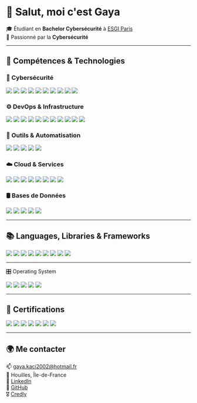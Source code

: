 # 👋 Salut, moi c'est Gaya

🎓 Étudiant en **Bachelor Cybersécurité** à [ESGI Paris](https://www.esgi.fr)  
🔐 Passionné par la **Cybersécurité**

---

## 🧠 Compétences & Technologies

### 🔐 Cybersécurité
<div align="left"> <img src="https://img.shields.io/badge/Nmap-4B7DAA?style=for-the-badge&logo=nmap&logoColor=white" /> <img src="https://img.shields.io/badge/Wireshark-1679A7?style=for-the-badge&logo=wireshark&logoColor=white" /> <img src="https://img.shields.io/badge/Burp%20Suite-FF9800?style=for-the-badge&logo=portswigger&logoColor=white" /> <img src="https://img.shields.io/badge/Metasploit-1D1D1D?style=for-the-badge&logo=metasploit&logoColor=white" /> <img src="https://img.shields.io/badge/Hydra-000000?style=for-the-badge" /> <img src="https://img.shields.io/badge/JohnTheRipper-000000?style=for-the-badge" /> <img src="https://img.shields.io/badge/Snort-FF3366?style=for-the-badge&logo=snort&logoColor=white" /> <img src="https://img.shields.io/badge/Suricata-E34F26?style=for-the-badge&logo=suricata&logoColor=white" /> <img src="https://img.shields.io/badge/SQLMap-FFCC00?style=for-the-badge" /> <img src="https://img.shields.io/badge/Aircrack--ng-000000?style=for-the-badge" /> </div>

### ⚙️ DevOps & Infrastructure
<div align="left"> <img src="https://img.shields.io/badge/Docker-2496ED?style=for-the-badge&logo=docker&logoColor=white" /> <img src="https://img.shields.io/badge/Kubernetes-326CE5?style=for-the-badge&logo=kubernetes&logoColor=white" /> <img src="https://img.shields.io/badge/Terraform-7B42BC?style=for-the-badge&logo=terraform&logoColor=white" /> <img src="https://img.shields.io/badge/PfSense-36435C?style=for-the-badge&logo=pfsense&logoColor=white" /> <img src="https://img.shields.io/badge/Cisco%20Packet%20Tracer-1BA0D7?style=for-the-badge&logo=cisco&logoColor=white" /> <img src="https://img.shields.io/badge/VMware-607078?style=for-the-badge&logo=vmware&logoColor=white" /> <img src="https://img.shields.io/badge/Cisco%20Meraki-009639?style=for-the-badge&logo=cisco&logoColor=white" /> <img src="https://img.shields.io/badge/Acronis-002B45?style=for-the-badge&logo=acronis&logoColor=white" /> <img src="https://img.shields.io/badge/Proxmox-E57000?style=for-the-badge&logo=proxmox&logoColor=white" /> <img src="https://img.shields.io/badge/Active%20Directory-003366?style=for-the-badge&logo=microsoft&logoColor=white" /> <img src="https://img.shields.io/badge/Microsoft%20365-D83B01?style=for-the-badge&logo=microsoft&logoColor=white" /> </div>

### 🧰 Outils & Automatisation
<div align="left"> <img src="https://img.shields.io/badge/Git-F05032?style=for-the-badge&logo=git&logoColor=white" /> <img src="https://img.shields.io/badge/GitHub%20Actions-2088FF?style=for-the-badge&logo=github-actions&logoColor=white" /> <img src="https://img.shields.io/badge/GitLab%20CI-FC6D26?style=for-the-badge&logo=gitlab&logoColor=white" /> <img src="https://img.shields.io/badge/Bash-4EAA25?style=for-the-badge&logo=gnubash&logoColor=white" /> <img src="https://img.shields.io/badge/Python-3776AB?style=for-the-badge&logo=python&logoColor=white" /> </div>

### ☁️ Cloud & Services
<div align="left"> <img src="https://img.shields.io/badge/AWS-232F3E?style=for-the-badge&logo=amazon-aws&logoColor=white" /> <img src="https://img.shields.io/badge/Azure-0078D4?style=for-the-badge&logo=microsoft-azure&logoColor=white" /> <img src="https://img.shields.io/badge/Proton%20Drive-6D4AFF?style=for-the-badge&logo=protonmail&logoColor=white" /> <img src="https://img.shields.io/badge/OVH-123F6D?style=for-the-badge&logo=ovh&logoColor=white" /> <img src="https://img.shields.io/badge/Firebase-FFCA28?style=for-the-badge&logo=firebase&logoColor=black" /> <img src="https://img.shields.io/badge/Convex-000000?style=for-the-badge&logoColor=white&label=Convex" /> <img src="https://img.shields.io/badge/Vercel-000000?style=for-the-badge&logo=vercel&logoColor=white" /> <img src="https://img.shields.io/badge/Netlify-00C7B7?style=for-the-badge&logo=netlify&logoColor=white" /> </div>

### 🛢️ Bases de Données
<div align="left"> <img src="https://img.shields.io/badge/PostgreSQL-4169E1?style=for-the-badge&logo=postgresql&logoColor=white" /> <img src="https://img.shields.io/badge/MySQL-4479A1?style=for-the-badge&logo=mysql&logoColor=white" /> <img src="https://img.shields.io/badge/MongoDB-47A248?style=for-the-badge&logo=mongodb&logoColor=white" /> <img src="https://img.shields.io/badge/Firebase-FFCA28?style=for-the-badge&logo=firebase&logoColor=black" /> <img src="https://img.shields.io/badge/Oracle-F80000?style=for-the-badge&logo=oracle&logoColor=white" /> </div>

---

## 📚 Languages, Libraries & Frameworks

<div align="left" style="margin-top:10px;">

<img src="https://img.shields.io/badge/TypeScript-3178C6?style=for-the-badge&logo=typescript&logoColor=white" />
<img src="https://img.shields.io/badge/JavaScript-F7DF1E?style=for-the-badge&logo=javascript&logoColor=black" />
<img src="https://img.shields.io/badge/React-20232A?style=for-the-badge&logo=react&logoColor=61DAFB" />
<img src="https://img.shields.io/badge/Next.js-000000?style=for-the-badge&logo=next.js&logoColor=white" />
<img src="https://img.shields.io/badge/Python-3776AB?style=for-the-badge&logo=python&logoColor=white" />
<img src="https://img.shields.io/badge/Bash-121011?style=for-the-badge&logo=gnu-bash&logoColor=white" />
<img src="https://img.shields.io/badge/C-00599C?style=for-the-badge&logo=c&logoColor=white" />
<img src="https://img.shields.io/badge/HTML5-E34F26?style=for-the-badge&logo=html5&logoColor=white" />
<img src="https://img.shields.io/badge/CSS3-1572B6?style=for-the-badge&logo=css3&logoColor=white" />

</div>

---

🎛️ Operating System
<div align="left" style="margin-top:10px;">

<img src="https://img.shields.io/badge/Linux-FCC624?style=for-the-badge&logo=linux&logoColor=black" />
<img src="https://img.shields.io/badge/Windows-0078D6?style=for-the-badge&logo=windows&logoColor=white" />
<img src="https://img.shields.io/badge/macOS-000000?style=for-the-badge&logo=apple&logoColor=white" />
<img src="https://img.shields.io/badge/Android-3DDC84?style=for-the-badge&logo=android&logoColor=white" />
<img src="https://img.shields.io/badge/iOS-000000?style=for-the-badge&logo=apple&logoColor=white" />

</div>

---

## 📜 Certifications

<div align="left"> <img src="https://img.shields.io/badge/Google%20Cybersecurity-4285F4?style=for-the-badge&logo=google&logoColor=white" /> <img src="https://img.shields.io/badge/TryHackMe%20SOC%20Level%201-212C42?style=for-the-badge&logo=tryhackme&logoColor=white" /> <img src="https://img.shields.io/badge/Cisco%20Cybersecurity-1BA0D7?style=for-the-badge&logo=cisco&logoColor=white" /> <img src="https://img.shields.io/badge/Cisco%20Ethical%20Hacker-1BA0D7?style=for-the-badge&logo=cisco&logoColor=white" /> <img src="https://img.shields.io/badge/Cisco%20Network%20Defense-1BA0D7?style=for-the-badge&logo=cisco&logoColor=white" /> <img src="https://img.shields.io/badge/Cisco%20IoT-1BA0D7?style=for-the-badge&logo=cisco&logoColor=white" /> <img src="https://img.shields.io/badge/Google%20Security%20Operations-4285F4?style=for-the-badge&logo=google&logoColor=white" /> </div>

---

## 🌍 Me contacter

📫 gaya.kaci2002@hotmail.fr  
📍 Houilles, Île-de-France  
🔗 [LinkedIn](https://www.linkedin.com/in/gayakaci/)  
🐙 [GitHub](https://github.com/gayakaci20)  
🎖️ [Credly](https://www.credly.com/users/gaya-kaci2002)
